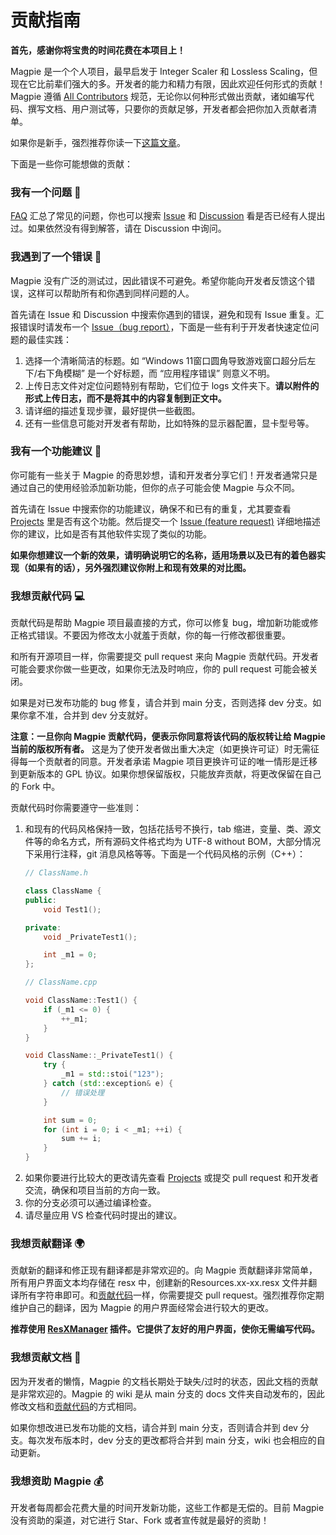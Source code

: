 # 贡献指南

**首先，感谢你将宝贵的时间花费在本项目上！** 

Magpie 是一个个人项目，最早启发于 Integer Scaler 和 Lossless Scaling，但现在它比前辈们强大的多。开发者的能力和精力有限，因此欢迎任何形式的贡献！Magpie 遵循 [All Contributors](https://github.com/all-contributors/all-contributors) 规范，无论你以何种形式做出贡献，诸如编写代码、撰写文档、用户测试等，只要你的贡献足够，开发者都会把你加入贡献者清单。

如果你是新手，强烈推荐你读一下[这篇文章](https://opensourceway.community/open-source-guide/how-to-contribute/)。

下面是一些你可能想做的贡献：

### 我有一个问题 🙏

[FAQ](https://github.com/Blinue/Magpie/wiki/FAQ) 汇总了常见的问题，你也可以搜索 [Issue](https://github.com/Blinue/Magpie/issues) 和 [Discussion](https://github.com/Blinue/Magpie/discussions) 看是否已经有人提出过。如果依然没有得到解答，请在 Discussion 中询问。

### 我遇到了一个错误 🐞

Magpie 没有广泛的测试过，因此错误不可避免。希望你能向开发者反馈这个错误，这样可以帮助所有和你遇到同样问题的人。

首先请在 Issue 和 Discussion 中搜索你遇到的错误，避免和现有 Issue 重复。汇报错误时请发布一个 [Issue（bug report）](https://github.com/Blinue/Magpie/issues/new?assignees=&labels=bug&template=01_bug.yaml)，下面是一些有利于开发者快速定位问题的最佳实践：

1. 选择一个清晰简洁的标题。如 “Windows 11窗口圆角导致游戏窗口超分后左下/右下角模糊” 是一个好标题，而 “应用程序错误” 则意义不明。
2. 上传日志文件对定位问题特别有帮助，它们位于 logs 文件夹下。**请以附件的形式上传日志，而不是将其中的内容复制到正文中。**
3. 请详细的描述复现步骤，最好提供一些截图。
4. 还有一些信息可能对开发者有帮助，比如特殊的显示器配置，显卡型号等。

### 我有一个功能建议 🚀

你可能有一些关于 Magpie 的奇思妙想，请和开发者分享它们！开发者通常只是通过自己的使用经验添加新功能，但你的点子可能会使 Magpie 与众不同。

首先请在 Issue 中搜索你的功能建议，确保不和已有的重复，尤其要查看 [Projects](https://github.com/Blinue/Magpie/projects) 里是否有这个功能。然后提交一个 [Issue (feature request)](https://github.com/Blinue/Magpie/issues/new?assignees=&labels=enhancement&template=03_request.yaml) 详细地描述你的建议，比如是否有其他软件实现了类似的功能。

**如果你想建议一个新的效果，请明确说明它的名称，适用场景以及已有的着色器实现（如果有的话），另外强烈建议你附上和现有效果的对比图。**

### 我想贡献代码 💻

贡献代码是帮助 Magpie 项目最直接的方式，你可以修复 bug，增加新功能或修正格式错误。不要因为修改太小就羞于贡献，你的每一行修改都很重要。

和所有开源项目一样，你需要提交 pull request 来向 Magpie 贡献代码。开发者可能会要求你做一些更改，如果你无法及时响应，你的 pull request 可能会被关闭。

如果是对已发布功能的 bug 修复，请合并到 main 分支，否则选择 dev 分支。如果你拿不准，合并到 dev 分支就好。

**注意：一旦你向 Magpie 贡献代码，便表示你同意将该代码的版权转让给 Magpie 当前的版权所有者。** 这是为了使开发者做出重大决定（如更换许可证）时无需征得每一个贡献者的同意。开发者承诺 Magpie 项目更换许可证的唯一情形是迁移到更新版本的 GPL 协议。如果你想保留版权，只能放弃贡献，将更改保留在自己的 Fork 中。

贡献代码时你需要遵守一些准则：

1. 和现有的代码风格保持一致，包括花括号不换行，tab 缩进，变量、类、源文件等的命名方式，所有源码文件格式均为 UTF-8 without BOM，大部分情况下采用行注释，git 消息风格等等。下面是一个代码风格的示例（C++）：
    ``` c++
    // ClassName.h
    
    class ClassName {
    public:
        void Test1();

    private:
        void _PrivateTest1();

        int _m1 = 0;
    };
    
    // ClassName.cpp
    
    void ClassName::Test1() {
        if (_m1 <= 0) {
            ++_m1;
        }
    }

    void ClassName::_PrivateTest1() {
        try {
            _m1 = std::stoi("123");
        } catch (std::exception& e) {
            // 错误处理
        }

        int sum = 0;
        for (int i = 0; i < _m1; ++i) {
            sum += i;
        }
    }
    ```
2. 如果你要进行比较大的更改请先查看 [Projects](https://github.com/Blinue/Magpie/projects) 或提交 pull request 和开发者交流，确保和项目当前的方向一致。
3. 你的分支必须可以通过编译检查。
4. 请尽量应用 VS 检查代码时提出的建议。

### 我想贡献翻译 🌍

贡献新的翻译和修正现有翻译都是非常欢迎的。向 Magpie 贡献翻译非常简单，所有用户界面文本均存储在 resx 中，创建新的Resources.xx-xx.resx 文件并翻译所有字符串即可。和[贡献代码](#我想贡献代码-)一样，你需要提交 pull request。强烈推荐你定期维护自己的翻译，因为 Magpie 的用户界面经常会进行较大的更改。

**推荐使用 [ResXManager](https://marketplace.visualstudio.com/items?itemName=TomEnglert.ResXManager) 插件。它提供了友好的用户界面，使你无需编写代码。**

### 我想贡献文档 📖

因为开发者的懒惰，Magpie 的文档长期处于缺失/过时的状态，因此文档的贡献是非常欢迎的。Magpie 的 wiki 是从 main 分支的 docs 文件夹自动发布的，因此修改文档和[贡献代码](#我想贡献代码-)的方式相同。

如果你想改进已发布功能的文档，请合并到 main 分支，否则请合并到 dev 分支。每次发布版本时，dev 分支的更改都将合并到 main 分支，wiki 也会相应的自动更新。

### 我想资助 Magpie 💰

开发者每周都会花费大量的时间开发新功能，这些工作都是无偿的。目前 Magpie 没有资助的渠道，对它进行 Star、Fork 或者宣传就是最好的资助！
